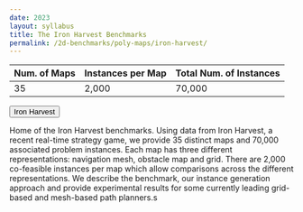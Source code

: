 ```yaml
---
date: 2023
layout: syllabus
title: The Iron Harvest Benchmarks
permalink: /2d-benchmarks/poly-maps/iron-harvest/
---
```


<div class="fullwidth">

 **Num. of Maps** | **Instances per Map** | **Total Num. of Instances** 
---|---|---
 35 | 2,000 | 70,000
</div>

<a href='https://bitbucket.org/shortestpathlab/benchmarks/src/master/poly-maps/iron-harvest/'><button class='button benchmarks'>Iron Harvest</button></a>

Home of the Iron Harvest benchmarks. Using data from Iron Harvest, a recent real-time strategy game, we provide 35 distinct maps and 70,000 associated problem instances. Each map has three different representations: navigation mesh, obstacle map and grid. There are 2,000 co-feasible instances per map which allow comparisons across the different representations. We describe the benchmark, our instance generation approach and provide experimental results for some currently leading grid-based and mesh-based path planners.s